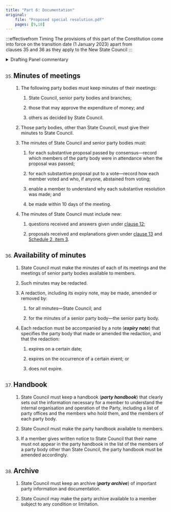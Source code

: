 ```yaml
---
title: "Part 6: Documentation"
original:
    file: "Proposed special resolution.pdf"
    pages: [9,10]
---
```


:::effectivefrom Timing
The provisions of this part of the Constitution come into force
on the transition date (1 January 2023) apart from    
clauses 35 and 36 as they apply to the New State Council
:::

<details>

<summary>Drafting Panel commentary</summary>

<u>At a glance</u>


* Requires certain party bodies to keep minutes in a certain way.

* Requires certain party bodies to make their minutes available to members at all
  times.

* Provides rules for the redaction of those minutes.

* Provides for a party handbook of current internal structural information about
  the party that is available to members at all times.

* Provides for a party archive of important party information and documentation.

<u>Summary and Explanation</u>

This part provides a new right of members to have access to minutes in a timely
manner (clause 35), and requires that minutes of State Council and senior party bodies
be in a form which enables a member to understand what was decided.

State Council minutes must also include the branch questions and proposals put to State Council
along with State Council’s answers and responses to them (clause 35(4)).

</details>

 
35. ## Minutes of meetings

    1.  The following party bodies must keep minutes of their
        meetings:

        <subclause-letters>

        1.  State Council, senior party bodies and branches;

        2.  those that may approve the expenditure of money; and

        3.  others as decided by State Council.

        </subclause-letters>

    2.  Those party bodies, other than State Council, must give
        their minutes to State Council.

    3.  The minutes of State Council and senior party bodies must:

        <subclause-letters>

        1.  for each substantive proposal passed by consensus—record
            which members of the party body were in attendance when
            the proposal was passed;

        2.  for each substantive proposal put to a vote—record how
            each member voted and who, if anyone, abstained from
            voting;

        3.  enable a member to understand why each substantive
            resolution was made; and

        4.  be made within 10 days of the meeting.

        </subclause-letters>

    4.  The minutes of State Council must include new:

        <subclause-letters>

        1.  questions received and answers given under [clause 12](./02-branches.md#12);

        2.  proposals received and explanations given under
            [clause 13](./02-branches.md#13) and [Schedule 2, item 3](./schedule-02-joint-branch-proposal-to-state-council.md#3).

        </subclause-letters>

36. ## Availability of minutes

    1.  State Council must make the minutes of each of its meetings
        and the meetings of senior party bodies available to
        members.

    2.  Such minutes may be redacted.

    3.  A redaction, including its expiry note, may be made, amended
        or removed by:

        <subclause-letters>

        1.  for all minutes—State Council; and

        2.  for the minutes of a senior party body—the senior party
            body.

        </subclause-letters>

    4.  Each redaction must be accompanied by a note (***expiry
        note***) that specifies the party body that made or amended
        the redaction, and that the redaction:

        <subclause-letters>

        1.  expires on a certain date;

        2.  expires on the occurrence of a certain event; or

        3.  does not expire.

        </subclause-letters>

37. ## Handbook

    1.  State Council must keep a handbook (***party handbook***)
        that clearly sets out the information necessary for a member
        to understand the internal organisation and operation of the
        Party, including a list of party offices and the members who
        hold them, and the members of each party body.

    2.  State Council must make the party handbook available to
        members.

    3.  If a member gives written notice to State Council that their
        name must not appear in the party handbook in the list of
        the members of a party body other than State Council, the
        party handbook must be amended accordingly.

38. ## Archive

    1.  State Council must keep an archive (***party archive***) of
        important party information and documentation.

    2.  State Council may make the party archive available to a
        member subject to any condition or limitation.

